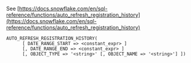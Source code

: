 See [https://docs.snowflake.com/en/sql-reference/functions/auto_refresh_registration_history](https://docs.snowflake.com/en/sql-reference/functions/auto_refresh_registration_history)
```
AUTO_REFRESH_REGISTRATION_HISTORY(
      [ DATE_RANGE_START => <constant_expr> ]
      [, DATE_RANGE_END => <constant_expr> ]
      [, OBJECT_TYPE => '<string>' [, OBJECT_NAME => '<string>'] ])
```
